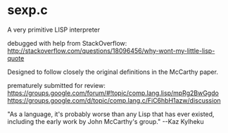 sexp.c
======

A very primitive LISP interpreter

debugged with help from StackOverflow:
http://stackoverflow.com/questions/18096456/why-wont-my-little-lisp-quote

Designed to follow closely the original definitions in the McCarthy paper.

prematurely submitted for review:
https://groups.google.com/forum/#!topic/comp.lang.lisp/mpRg2BwGgdo
https://groups.google.com/d/topic/comp.lang.c/FiC6hbH1azw/discussion

"As a language, it's probably worse than any Lisp that has ever 
existed, including the early work by John McCarthy's group." --Kaz Kylheku


